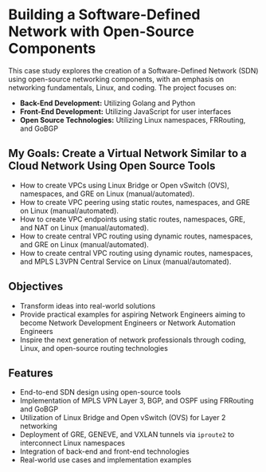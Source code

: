 # Building a Software-Defined Network with Open-Source Components

This case study explores the creation of a Software-Defined Network (SDN) using open-source networking components, with an emphasis on networking fundamentals, Linux, and coding. The project focuses on:

- **Back-End Development:** Utilizing Golang and Python  
- **Front-End Development:** Utilizing JavaScript for user interfaces  
- **Open Source Technologies:** Utilizing Linux namespaces, FRRouting, and GoBGP  

## My Goals: Create a Virtual Network Similar to a Cloud Network Using Open Source Tools

- How to create VPCs using Linux Bridge or Open vSwitch (OVS), namespaces, and GRE on Linux (manual/automated).
- How to create VPC peering using static routes, namespaces, and GRE on Linux (manual/automated).
- How to create VPC endpoints using static routes, namespaces, GRE, and NAT on Linux (manual/automated).
- How to create central VPC routing using dynamic routes, namespaces, and GRE on Linux (manual/automated).
- How to create central VPC routing using dynamic routes, namespaces, and MPLS L3VPN Central Service on Linux (manual/automated).

## Objectives

- Transform ideas into real-world solutions  
- Provide practical examples for aspiring Network Engineers aiming to become Network Development Engineers or Network Automation Engineers  
- Inspire the next generation of network professionals through coding, Linux, and open-source routing technologies  

## Features

- End-to-end SDN design using open-source tools  
- Implementation of MPLS VPN Layer 3, BGP, and OSPF using FRRouting and GoBGP
- Utilization of Linux Bridge and Open vSwitch (OVS) for Layer 2 networking
- Deployment of GRE, GENEVE, and VXLAN tunnels via `iproute2` to interconnect Linux namespaces
- Integration of back-end and front-end technologies  
- Real-world use cases and implementation examples  
